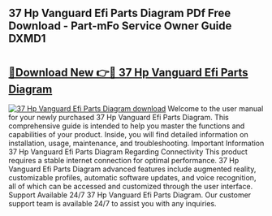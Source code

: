 ## 37 Hp Vanguard Efi Parts Diagram PDf Free Download - Part-mFo Service Owner Guide DXMD1

# <h2><a href="http://dflqty.blite.top/?on=37+Hp+Vanguard+Efi+Parts+Diagram">🔗Download New 👉🔴 37 Hp Vanguard Efi Parts Diagram</a></h2>

[![37 Hp Vanguard Efi Parts Diagram download](https://i.imgur.com/lujVjoI.png)](http://dflqty.blite.top/?on=37+Hp+Vanguard+Efi+Parts+Diagram)
Welcome to the user manual for your newly purchased 37 Hp Vanguard Efi Parts Diagram. This comprehensive guide is intended to help you master the functions and capabilities of your product. Inside, you will find detailed information on installation, usage, maintenance, and troubleshooting. Important Information 37 Hp Vanguard Efi Parts Diagram Regarding Connectivity This product requires a stable internet connection for optimal performance. 37 Hp Vanguard Efi Parts Diagram advanced features include augmented reality, customizable profiles, automatic software updates, and voice recognition, all of which can be accessed and customized through the user interface. Support Available 24/7 37 Hp Vanguard Efi Parts Diagram. Our customer support team is available 24/7 to assist you with any inquiries.
